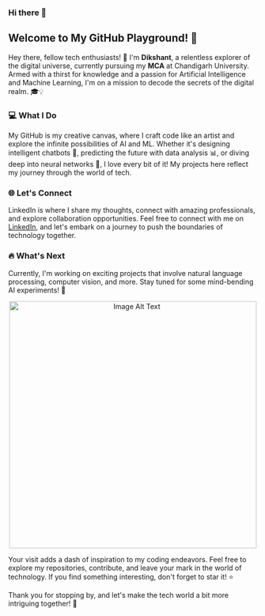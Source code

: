### Hi there 👋


## Welcome to My GitHub Playground! 🚀

Hey there, fellow tech enthusiasts! 👋 I'm **Dikshant**, a relentless explorer of the digital universe, currently pursuing my **MCA** at Chandigarh University. Armed with a thirst for knowledge and a passion for Artificial Intelligence and Machine Learning, I'm on a mission to decode the secrets of the digital realm. 🎓💡

### 💻 What I Do

My GitHub is my creative canvas, where I craft code like an artist and explore the infinite possibilities of AI and ML. Whether it's designing intelligent chatbots 🤖, predicting the future with data analysis 📊, or diving deep into neural networks 🧠, I love every bit of it! My projects here reflect my journey through the world of tech.

### 🌐 Let's Connect

LinkedIn is where I share my thoughts, connect with amazing professionals, and explore collaboration opportunities. Feel free to connect with me on [LinkedIn](https://www.linkedin.com/in/dikshant-sharma-b41539232), and let's embark on a journey to push the boundaries of technology together.

### 🔥 What's Next

Currently, I'm working on exciting projects that involve natural language processing, computer vision, and more. Stay tuned for some mind-bending AI experiments! 🚀
<p align="center">
  <img src="https://wallpaper.dog/large/20512772.jpg" width="500" alt="Image Alt Text">
</p>

Your visit adds a dash of inspiration to my coding endeavors. Feel free to explore my repositories, contribute, and leave your mark in the world of technology. If you find something interesting, don't forget to star it! ⭐️

Thank you for stopping by, and let's make the tech world a bit more intriguing together! 🌟
